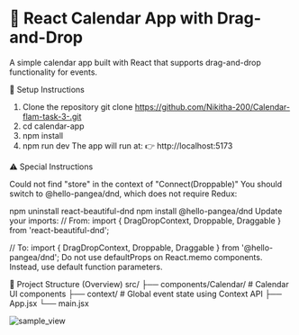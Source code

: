 # 📅 React Calendar App with Drag-and-Drop

A simple calendar app built with React that supports drag-and-drop functionality for events.



 🔧 Setup Instructions

1. Clone the repository
git clone    https://github.com/Nikitha-200/Calendar-flam-task-3-.git
2. cd calendar-app
3. npm install
4. npm run dev
The app will run at:
👉 http://localhost:5173

⚠️ Special Instructions

Could not find "store" in the context of "Connect(Droppable)"
You should switch to @hello-pangea/dnd, which does not require Redux:

npm uninstall react-beautiful-dnd
npm install @hello-pangea/dnd
Update your imports:
// From:
import { DragDropContext, Droppable, Draggable } from 'react-beautiful-dnd';

// To:
import { DragDropContext, Droppable, Draggable } from '@hello-pangea/dnd';
Do not use defaultProps on React.memo components. Instead, use default function parameters.

📁 Project Structure (Overview)
src/
├── components/Calendar/      # Calendar UI components
├── context/                  # Global event state using Context API
├── App.jsx
└── main.jsx



![sample_view](https://github.com/user-attachments/assets/9624f003-899f-4c40-9e50-5bba929131cc)





